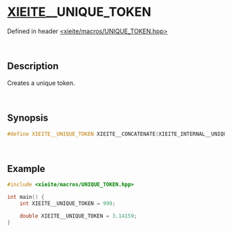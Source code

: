 # [XIEITE](../macros.md)\_\_UNIQUE\_TOKEN
Defined in header [<xieite/macros/UNIQUE_TOKEN.hpp>](../../include/xieite/macros/UNIQUE_TOKEN.hpp)

&nbsp;

## Description
Creates a unique token.

&nbsp;

## Synopsis
```cpp
#define XIEITE__UNIQUE_TOKEN XIEITE__CONCATENATE(XIEITE_INTERNAL__UNIQUE_TOKEN_, __COUNTER__)
```

&nbsp;

## Example
```cpp
#include <xieite/macros/UNIQUE_TOKEN.hpp>

int main() {
    int XIEITE__UNIQUE_TOKEN = 999;

    double XIEITE__UNIQUE_TOKEN = 3.14159;
}
```
